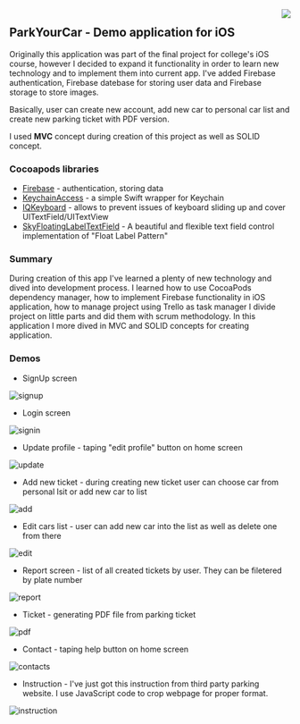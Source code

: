 <img src="https://github.com/DaianAiziatov/ParkYourCar-iOS/blob/master/Parking%20Space%20Booking%20System/Assets.xcassets/AppIcon.appiconset/Icon-180.png?raw=true" align="right"/>

## ParkYourCar - Demo application for iOS

Originally this application was part of the final project for college's iOS course, however I decided to expand it functionality in order to learn new technology and to implement them into current app. I've added Firebase authentication, Firebase datebase for storing user data and Firebase storage to store images.

Basically, user can create new account, add new car to personal car list and create new parking ticket with PDF version.

I used <b>MVC</b> concept during creation of this project as well as SOLID concept.

### Cocoapods libraries

- [Firebase](https://firebase.google.com) - authentication, storing data
- [KeychainAccess](https://github.com/kishikawakatsumi/KeychainAccess) - a simple Swift wrapper for Keychain
- [IQKeyboard](https://github.com/hackiftekhar/IQKeyboardManager) - allows to prevent issues of keyboard sliding up and cover UITextField/UITextView
- [SkyFloatingLabelTextField](https://github.com/Skyscanner/SkyFloatingLabelTextField) - A beautiful and flexible text field control implementation of "Float Label Pattern"

### Summary

During creation of this app I've learned a plenty of new technology and dived into development process. I learned how to use CocoaPods dependency manager, how to implement Firebase functionality in iOS application, how to manage project using Trello as task manager I divide project on little parts and did them with scrum methodology. In this application I more dived in MVC and SOLID concepts for creating application.

### Demos

- SignUp screen

![signup](Demos/signup.gif)

- Login screen

![signin](Demos/signin.gif)

- Update profile - taping "edit profile" button on home screen

![update](Demos/updateprofile.gif)

- Add new ticket - during creating new ticket user can choose car from personal lsit or add new car to list

![add](Demos/addnewticket.gif)

- Edit cars list - user can add new car into the list as well as delete one from there

![edit](Demos/editcarlist.gif)

- Report screen - list of all created tickets by user. They can be filetered by plate number

![report](Demos/report.gif)

- Ticket - generating PDF file from parking ticket

![pdf](Demos/receipt-generatepdf.gif)

- Contact - taping help button on home screen

![contacts](Demos/contacts.gif)

- Instruction - I've just got this instruction from third party parking website. I use JavaScript code to crop webpage for proper format.

![instruction](Demos/instruction.gif)
